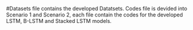 #Datasets file contains the developed Datatsets. 
Codes file is devided into Scenario 1 and Scenario 2, each file contain the codes for the developed LSTM, B-LSTM and Stacked LSTM models.
